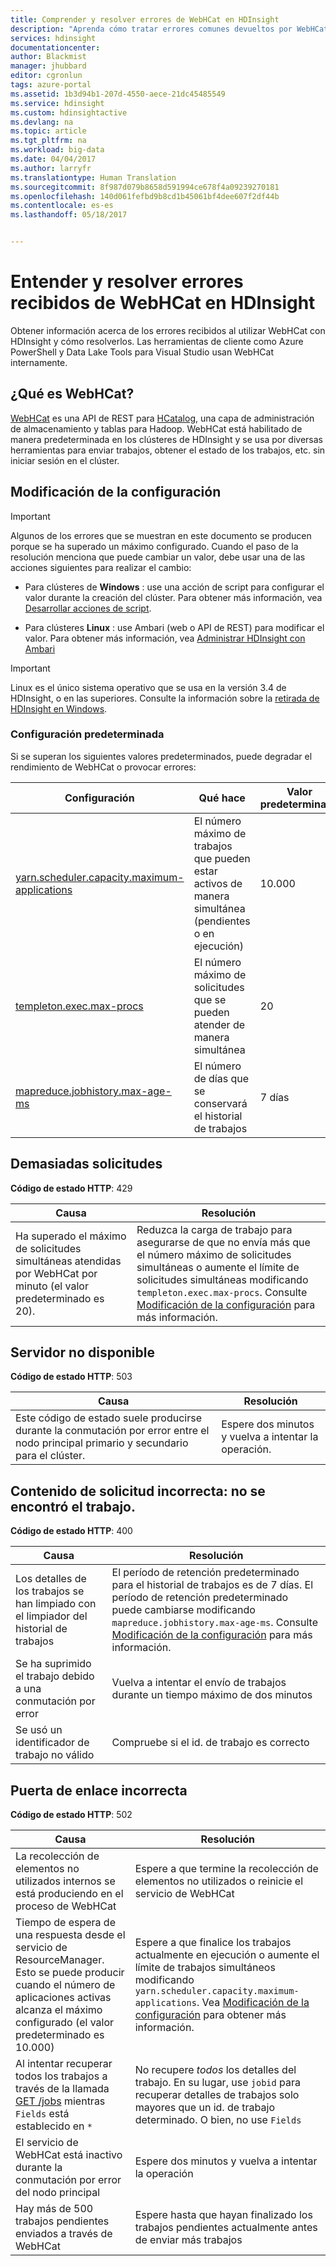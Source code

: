 ```yaml
---
title: Comprender y resolver errores de WebHCat en HDInsight
description: "Aprenda cómo tratar errores comunes devueltos por WebHCat en HDInsight y cómo resolverlos."
services: hdinsight
documentationcenter: 
author: Blackmist
manager: jhubbard
editor: cgronlun
tags: azure-portal
ms.assetid: 1b3d94b1-207d-4550-aece-21dc45485549
ms.service: hdinsight
ms.custom: hdinsightactive
ms.devlang: na
ms.topic: article
ms.tgt_pltfrm: na
ms.workload: big-data
ms.date: 04/04/2017
ms.author: larryfr
ms.translationtype: Human Translation
ms.sourcegitcommit: 8f987d079b8658d591994ce678f4a09239270181
ms.openlocfilehash: 140d061fefbd9b8cd1b45061bf4dee607f2df44b
ms.contentlocale: es-es
ms.lasthandoff: 05/18/2017


---
```

# <a name="understand-and-resolve-errors-received-from-webhcat-on-hdinsight"></a>Entender y resolver errores recibidos de WebHCat en HDInsight

Obtener información acerca de los errores recibidos al utilizar WebHCat con HDInsight y cómo resolverlos. Las herramientas de cliente como Azure PowerShell y Data Lake Tools para Visual Studio usan WebHCat internamente.

## <a name="what-is-webhcat"></a>¿Qué es WebHCat?

[WebHCat](https://cwiki.apache.org/confluence/display/Hive/WebHCat) es una API de REST para [HCatalog](https://cwiki.apache.org/confluence/display/Hive/HCatalog), una capa de administración de almacenamiento y tablas para Hadoop. WebHCat está habilitado de manera predeterminada en los clústeres de HDInsight y se usa por diversas herramientas para enviar trabajos, obtener el estado de los trabajos, etc. sin iniciar sesión en el clúster.

## <a name="modifying-configuration"></a>Modificación de la configuración

> [!IMPORTANT]
> Algunos de los errores que se muestran en este documento se producen porque se ha superado un máximo configurado. Cuando el paso de la resolución menciona que puede cambiar un valor, debe usar una de las acciones siguientes para realizar el cambio:

* Para clústeres de **Windows** : use una acción de script para configurar el valor durante la creación del clúster. Para obtener más información, vea [Desarrollar acciones de script](hdinsight-hadoop-script-actions.md).

* Para clústeres **Linux** : use Ambari (web o API de REST) para modificar el valor. Para obtener más información, vea [Administrar HDInsight con Ambari](hdinsight-hadoop-manage-ambari.md)

> [!IMPORTANT]
> Linux es el único sistema operativo que se usa en la versión 3.4 de HDInsight, o en las superiores. Consulte la información sobre la [retirada de HDInsight en Windows](hdinsight-component-versioning.md#hdi-version-33-nearing-retirement-date).

### <a name="default-configuration"></a>Configuración predeterminada

Si se superan los siguientes valores predeterminados, puede degradar el rendimiento de WebHCat o provocar errores:

| Configuración | Qué hace | Valor predeterminado |
| --- | --- | --- |
| [yarn.scheduler.capacity.maximum-applications][maximum-applications] |El número máximo de trabajos que pueden estar activos de manera simultánea (pendientes o en ejecución) |10.000 |
| [templeton.exec.max-procs][max-procs] |El número máximo de solicitudes que se pueden atender de manera simultánea |20 |
| [mapreduce.jobhistory.max-age-ms][max-age-ms] |El número de días que se conservará el historial de trabajos |7 días |

## <a name="too-many-requests"></a>Demasiadas solicitudes

**Código de estado HTTP**: 429

| Causa | Resolución |
| --- | --- |
| Ha superado el máximo de solicitudes simultáneas atendidas por WebHCat por minuto (el valor predeterminado es 20). |Reduzca la carga de trabajo para asegurarse de que no envía más que el número máximo de solicitudes simultáneas o aumente el límite de solicitudes simultáneas modificando `templeton.exec.max-procs`. Consulte [Modificación de la configuración](#modifying-configuration) para más información. |

## <a name="server-unavailable"></a>Servidor no disponible

**Código de estado HTTP**: 503

| Causa | Resolución |
| --- | --- |
| Este código de estado suele producirse durante la conmutación por error entre el nodo principal primario y secundario para el clúster. |Espere dos minutos y vuelva a intentar la operación. |

## <a name="bad-request-content-could-not-find-job"></a>Contenido de solicitud incorrecta: no se encontró el trabajo.

**Código de estado HTTP**: 400

| Causa | Resolución |
| --- | --- |
| Los detalles de los trabajos se han limpiado con el limpiador del historial de trabajos |El período de retención predeterminado para el historial de trabajos es de 7 días. El período de retención predeterminado puede cambiarse modificando `mapreduce.jobhistory.max-age-ms`. Consulte [Modificación de la configuración](#modifying-configuration) para más información. |
| Se ha suprimido el trabajo debido a una conmutación por error |Vuelva a intentar el envío de trabajos durante un tiempo máximo de dos minutos |
| Se usó un identificador de trabajo no válido |Compruebe si el id. de trabajo es correcto |

## <a name="bad-gateway"></a>Puerta de enlace incorrecta

**Código de estado HTTP**: 502

| Causa | Resolución |
| --- | --- |
| La recolección de elementos no utilizados internos se está produciendo en el proceso de WebHCat |Espere a que termine la recolección de elementos no utilizados o reinicie el servicio de WebHCat |
| Tiempo de espera de una respuesta desde el servicio de ResourceManager. Esto se puede producir cuando el número de aplicaciones activas alcanza el máximo configurado (el valor predeterminado es 10.000) |Espere a que finalice los trabajos actualmente en ejecución o aumente el límite de trabajos simultáneos modificando `yarn.scheduler.capacity.maximum-applications`. Vea [Modificación de la configuración](#modifying-configuration) para obtener más información. |
| Al intentar recuperar todos los trabajos a través de la llamada [GET /jobs](https://cwiki.apache.org/confluence/display/Hive/WebHCat+Reference+Jobs) mientras `Fields` está establecido en `*` |No recupere *todos* los detalles del trabajo. En su lugar, use `jobid` para recuperar detalles de trabajos solo mayores que un id. de trabajo determinado. O bien, no use `Fields` |
| El servicio de WebHCat está inactivo durante la conmutación por error del nodo principal |Espere dos minutos y vuelva a intentar la operación |
| Hay más de 500 trabajos pendientes enviados a través de WebHCat |Espere hasta que hayan finalizado los trabajos pendientes actualmente antes de enviar más trabajos |

[maximum-applications]: http://docs.hortonworks.com/HDPDocuments/HDP2/HDP-2.1.3/bk_system-admin-guide/content/setting_application_limits.html
[max-procs]: https://hive.apache.org/javadocs/hcat-r0.5.0/configuration.html
[max-age-ms]: http://docs.hortonworks.com/HDPDocuments/HDP2/HDP-2.0.6.0/ds_Hadoop/hadoop-mapreduce-client/hadoop-mapreduce-client-core/mapred-default.xml

